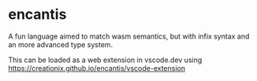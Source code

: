# encantis

A fun language aimed to match wasm semantics, but with infix syntax and an more advanced type system.

This can be loaded as a web extension in vscode.dev using https://creationix.github.io/encantis/vscode-extension
